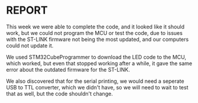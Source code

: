 # REPORT
This week we were able to complete the code, and it looked like it should work, but we could not program the MCU or test the code, due to issues with the ST-LINK firmware not being the most updated, and our computers could not update it.

We used STM32CubeProgrammer to download the LED code to the MCU, which worked, but even that stopped working after a while, it gave the same error about the outdated firmware for the ST-LINK.

We also discovered that for the serial printing, we would need a seperate USB to TTL converter, which we didn't have, so we will need to wait to test that as well, but the code shouldn't change.
